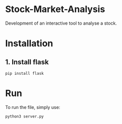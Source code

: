# Stock-Market-Analysis
Development of an interactive tool to analyse a stock.


# Installation

## 1. Install flask

```
pip install flask
```


# Run

To run the file, simply use:

```
python3 server.py
```
